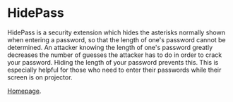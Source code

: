 # HidePass
HidePass is a security extension which hides the asterisks normally shown when entering a password, so that the length of one's password cannot be determined. An attacker knowing the length of one's password greatly decreases the number of guesses the attacker has to do in order to crack your password. Hiding the length of your password prevents this. This is especially helpful for those who need to enter their passwords while their screen is on projector.

[Homepage](https://addons.mozilla.org/en-US/firefox/addon/hidepass/?src=search).
